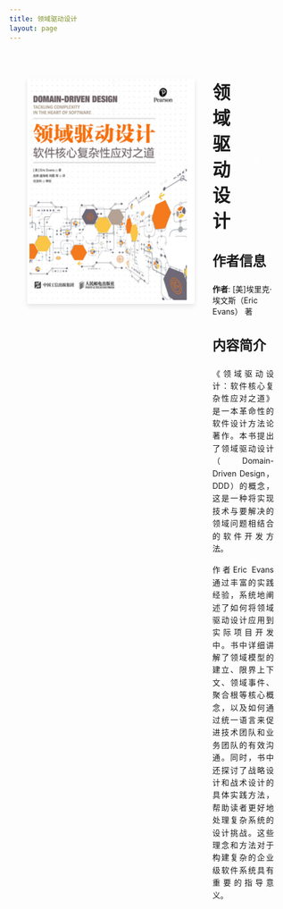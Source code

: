 ```yaml
---
title: 领域驱动设计
layout: page
---
```

<div class="book-info">
  <div class="book-cover">
    <img src="https://github.com/binarycoder777/personal-pic/blob/main/pic/Xnip2025-02-21_08-52-34.jpg?raw=true" alt="领域驱动设计">
  </div>
  <div class="book-details">
    <div class="book-title">
      <h1>领域驱动设计</h1>
      <a href="https://github.com/binarycoder777/perosonal-book/blob/main/book/%E9%A2%86%E5%9F%9F%E9%A9%B1%E5%8A%A8%E8%AE%BE%E8%AE%A1%20(it-ebooks)%20(Z-Library).epub" class="read-link">阅读</a>
    </div>
    <div class="author-info">
      <h2>作者信息</h2>
      <p><strong>作者</strong>: [美]埃里克·埃文斯（Eric Evans） 著</p>
    </div>
    <div class="book-intro">
      <h2>内容简介</h2>
      <div class="intro-content">
        <p>《领域驱动设计：软件核心复杂性应对之道》是一本革命性的软件设计方法论著作。本书提出了领域驱动设计（Domain-Driven Design，DDD）的概念，这是一种将实现技术与要解决的领域问题相结合的软件开发方法。</p>
        <p>作者Eric Evans通过丰富的实践经验，系统地阐述了如何将领域驱动设计应用到实际项目开发中。书中详细讲解了领域模型的建立、限界上下文、领域事件、聚合根等核心概念，以及如何通过统一语言来促进技术团队和业务团队的有效沟通。同时，书中还探讨了战略设计和战术设计的具体实践方法，帮助读者更好地处理复杂系统的设计挑战。这些理念和方法对于构建复杂的企业级软件系统具有重要的指导意义。</p>
      </div>
    </div>
  </div>
</div>

<style>
.book-info {
  display: flex;
  gap: 2rem;
  margin: 2rem 0;
  background-color: var(--vp-c-bg-soft);
  padding: 2rem;
  border-radius: 8px;
}

.book-cover img {
  max-width: 300px;
  height: auto;
  border-radius: 4px;
  box-shadow: 0 4px 8px rgba(0, 0, 0, 0.1);
}

.book-details {
  flex: 2;
}

.book-details h2 {
  margin-top: 0;
  color: var(--vp-c-text-1);
  font-size: 1.5rem;
  border-bottom: 2px solid var(--vp-c-divider);
  padding-bottom: 0.5rem;
  margin-bottom: 1rem;
}

.author-info {
  margin-bottom: 2rem;
}

.author-info p {
  margin: 0.5rem 0;
  color: var(--vp-c-text-2);
}

.intro-content {
  line-height: 1.6;
  color: var(--vp-c-text-2);
}

.intro-content p {
  margin: 1rem 0;
  text-align: justify;
}

@media (max-width: 768px) {
  .book-info {
    flex-direction: column;
    padding: 1rem;
  }

  .book-cover img {
    max-width: 100%;
  }
}

.book-title {
  display: flex;
  align-items: center;
  gap: 1rem;
  margin-bottom: 2rem;
}

.book-title h1 {
  margin: 0;
  color: var(--vp-c-text-1);
  font-size: 2rem;
}

.read-link {
  display: inline-block;
  padding: 0.5rem 1.5rem;
  background-color: var(--vp-c-brand);
  color: white;
  text-decoration: none;
  border-radius: 4px;
  transition: background-color 0.2s;
}

.read-link:hover {
  background-color: var(--vp-c-brand-dark);
}
</style>
